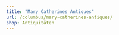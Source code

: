 ```yaml
---
title: "Mary Catherines Antiques"
url: /columbus/mary-catherines-antiques/
shop: Antiquitäten
---
```

